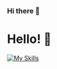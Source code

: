 ### Hi there 👋
<h1>Hello! 👋</h1>


[![My Skills](https://skillicons.dev/icons?i=js,html,css,react,cs,cpp,java)](https://skillicons.dev)

<!--
**TomekP00/TomekP00** is a ✨ _special_ ✨ repository because its `README.md` (this file) appears on your GitHub profile.

Here are some ideas to get you started:

- 🔭 I’m currently working on ...
- 🌱 I’m currently learning ...
- 👯 I’m looking to collaborate on ...
- 🤔 I’m looking for help with ...
- 💬 Ask me about ...
- 📫 How to reach me: ...
- 😄 Pronouns: ...
- ⚡ Fun fact: ...
-->
